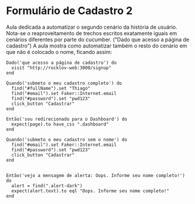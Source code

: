# Formulário de Cadastro 2
Aula dedicada a automatizar o segundo cenário da história de usuário.
Nota-se o reaproveitamento de trechos escritos exatamente iguais em cenários diferentes por parte do cucumber. ("Dado que acesso a página de cadastro")
A aula mostra como automatizar também o resto do cenário em que não é colocado o nome, ficando assim:
```
Dado('que acesso a página de cadastro') do
  visit "http://rocklov-web:3000/signup"
end

Quando('submeto o meu cadastro completo') do
  find("#fullName").set "Thiago"
  find("#email").set Faker::Internet.email
  find("#password").set "pwd123"
  click_button "Cadastrar"
end

Então('sou redirecionado para o Dashboard') do
  expect(page).to have_css ".dashboard"
end

Quando('submeto o meu cadastro sem o nome') do
  find("#email").set Faker::Internet.email
  find("#password").set "pwd123"
  click_button "Cadastrar"
end


Então('vejo a mensagem de alerta: Oops. Informe seu nome completo!') do
  alert = find(".alert-dark")
  expect(alert.text).to eql "Oops. Informe seu nome completo!"
end
``` 
